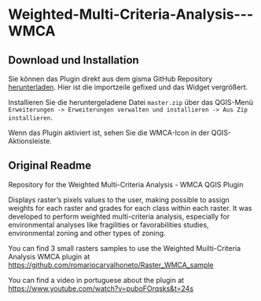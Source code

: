 

# Weighted-Multi-Criteria-Analysis---WMCA

## Download und Installation 

Sie können das Plugin direkt aus dem gisma GitHub Repository [herunterladen](https://github.com/gisma/Weighted-Multi-Criteria-Analysis---WMCA/archive/refs/heads/master.zip). Hier ist die importzeile gefixed und das Widget vergrößert. 

Installieren Sie die heruntergeladene Datei `master.zip` über das QGIS-Menü `Erweiterungen -> Erweiterungen verwalten und installieren -> Aus Zip installieren`.

Wenn das Plugin aktiviert ist, sehen Sie die WMCA-Icon in der QGIS-Aktionsleiste.


## Original Readme

Repository for the Weighted Multi-Criteria Analysis - WMCA QGIS Plugin

Displays raster’s pixels values to the user, making possible to assign weights for each raster and grades for each class within each raster. It was developed to perform weighted multi-criteria analysis, especially for environmental analyses like fragilities or favorabilities studies, environmental zoning and other types of zoning.

You can find 3 small rasters samples to use the Weighted Muilti-Criteria Analysis WMCA plugin at
https://github.com/romariocarvalhoneto/Raster_WMCA_sample

You can find a video in portuguese about the plugin at 
https://www.youtube.com/watch?v=puboFOrqsks&t=24s


